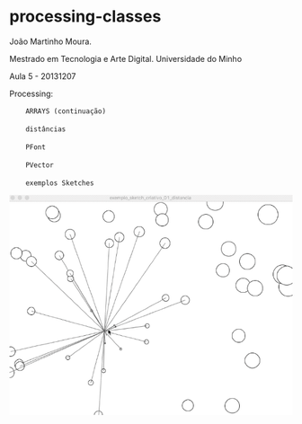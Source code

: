 # processing-classes

  João Martinho Moura.

  Mestrado em Tecnologia e Arte Digital. Universidade do Minho
  
  Aula 5 - 20131207

  Processing:

    	ARRAYS (continuação)

    	distâncias

    	PFont

    	PVector

    	exemplos Sketches

 
 ![alt text](https://github.com/jmartinho/processing-classes/blob/master/aula%2005%20distancia,%20vetores/exemplo1.gif?raw=true)


